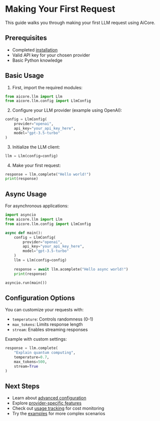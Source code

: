 
# Making Your First Request

This guide walks you through making your first LLM request using AiCore.

## Prerequisites

- Completed [installation](installation.md)
- Valid API key for your chosen provider
- Basic Python knowledge

## Basic Usage

1. First, import the required modules:

```python
from aicore.llm import Llm
from aicore.llm.config import LlmConfig
```

2. Configure your LLM provider (example using OpenAI):

```python
config = LlmConfig(
    provider="openai",
    api_key="your_api_key_here",
    model="gpt-3.5-turbo"
)
```

3. Initialize the LLM client:

```python
llm = Llm(config=config)
```

4. Make your first request:

```python
response = llm.complete("Hello world!")
print(response)
```

## Async Usage

For asynchronous applications:

```python
import asyncio
from aicore.llm import Llm
from aicore.llm.config import LlmConfig

async def main():
    config = LlmConfig(
        provider="openai",
        api_key="your_api_key_here",
        model="gpt-3.5-turbo"
    )
    llm = Llm(config=config)
    
    response = await llm.acomplete("Hello async world!")
    print(response)

asyncio.run(main())
```

## Configuration Options

You can customize your requests with:

- `temperature`: Controls randomness (0-1)
- `max_tokens`: Limits response length
- `stream`: Enables streaming responses

Example with custom settings:

```python
response = llm.complete(
    "Explain quantum computing",
    temperature=0.7,
    max_tokens=500,
    stream=True
)
```

## Next Steps

- Learn about [advanced configuration](../config/llmconfig.md)
- Explore [provider-specific features](../providers/)
- Check out [usage tracking](../llm/usage.md) for cost monitoring
- Try the [examples](../examples/README.md) for more complex scenarios